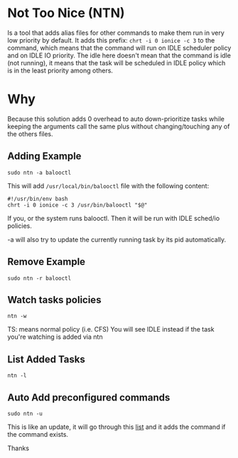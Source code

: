 # Not Too Nice (NTN)
Is a tool that adds alias files for other commands to make them run in very low priority by default.
It adds this prefix: `chrt -i 0 ionice -c 3` to the command, which means that the command will
run on IDLE scheduler policy and on IDLE IO priority. The idle here doesn't mean that the command
is idle (not running), it means that the task will be scheduled in IDLE policy which is in the least
priority among others.

# Why
Because this solution adds 0 overhead to auto down-prioritize tasks while keeping the
arguments call the same plus without changing/touching any of the others files.

## Adding Example
`sudo ntn -a balooctl`

This will add `/usr/local/bin/balooctl` file with the following content:
```
#!/usr/bin/env bash
chrt -i 0 ionice -c 3 /usr/bin/balooctl "$@"
```

If you, or the system runs balooctl. Then it will be run with IDLE sched/io policies.

-a will also try to update the currently running task by its pid automatically.

## Remove Example
`sudo ntn -r balooctl`

## Watch tasks policies
`ntn -w`

TS: means normal policy (i.e. CFS)
You will see IDLE instead if the task you're watching is added via ntn


## List Added Tasks
`ntn -l`

## Auto Add preconfigured commands
`sudo ntn -u`

This is like an update, it will go through this [list](https://github.com/hamadmarri/ntn/blob/04c212a7a8a953e2ad81c9805f829363a19d3c6c/ntn#L4) and it adds the
command if the command exists.

Thanks
